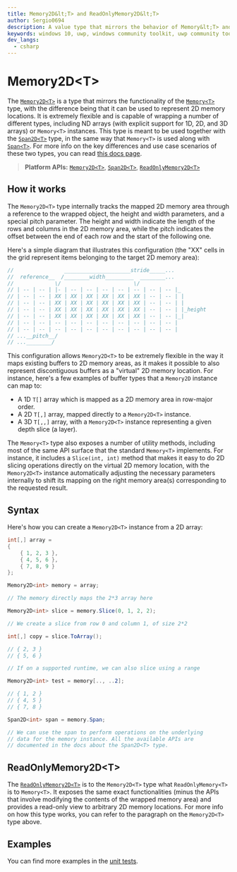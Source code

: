```yaml
---
title: Memory2D&lt;T> and ReadOnlyMemory2D&lt;T>
author: Sergio0694
description: A value type that mirrors the behavior of Memory&lt;T> and ReadOnlyMemory&lt;T> with the addition of supporting arbitrary 2D memory locations
keywords: windows 10, uwp, windows community toolkit, uwp community toolkit, uwp toolkit, parallel, high performance, net core, net standard
dev_langs:
  - csharp
---
```


# Memory2D&lt;T>

The [`Memory2D<T>`](https://docs.microsoft.com/dotnet/api/microsoft.toolkit.highperformance.memory2d-1) is a type that mirrors the functionality of the [`Memory<T>`](https://docs.microsoft.com/dotnet/api/system.memory-1) type, with the difference being that it can be used to represent 2D memory locations. It is extremely flexible and is capable of wrapping a number of different types, including ND arrays (with explicit support for 1D, 2D, and 3D arrays) or `Memory<T>` instances. This type is meant to be used together with the [`Span2D<T>`](https://docs.microsoft.com/dotnet/api/microsoft.toolkit.highperformance.memory.span2d-1) type, in the same way that `Memory<T>` is used along with [`Span<T>`](https://docs.microsoft.com/dotnet/api/system.span-1). For more info on the key differences and use case scenarios of these two types, you can read [this docs page](https://docs.microsoft.com/dotnet/standard/memory-and-spans/memory-t-usage-guidelines).

> **Platform APIs:** [`Memory2D<T>`](https://docs.microsoft.com/dotnet/api/microsoft.toolkit.highperformance.memory2d-1), [`Span2D<T>`](https://docs.microsoft.com/dotnet/api/microsoft.toolkit.highperformance.span2d-1), [`ReadOnlyMemory2D<T>`](https://docs.microsoft.com/dotnet/api/microsoft.toolkit.highperformance.readonlymemory2d-1)

## How it works

The `Memory2D<T>` type internally tracks the mapped 2D memory area through a reference to the wrapped object, the height and width parameters, and a special pitch parameter. The height and width indicate the length of the rows and columns in the 2D memory area, while the pitch indicates the offset between the end of each row and the start of the following one. 

Here's a simple diagram that illustrates this configuration (the "XX" cells in the grid represent items belonging to the target 2D memory area):

```csharp
//                _____________________stride_____...
//  reference__  /________width_________  ________...
//             \/                       \/
// | -- | -- | |- | -- | -- | -- | -- | -- | -- | -- |_
// | -- | -- | XX | XX | XX | XX | XX | XX | -- | -- | |
// | -- | -- | XX | XX | XX | XX | XX | XX | -- | -- | |
// | -- | -- | XX | XX | XX | XX | XX | XX | -- | -- | |_height
// | -- | -- | XX | XX | XX | XX | XX | XX | -- | -- |_|
// | -- | -- | -- | -- | -- | -- | -- | -- | -- | -- |
// | -- | -- | -- | -- | -- | -- | -- | -- | -- | -- |
// ...__pitch__/
// ...________/
```

This configuration allows `Memory2D<T>` to be extremely flexible in the way it maps existing buffers to 2D memory areas, as it makes it possible to also represent discontiguous buffers as a "virtual" 2D memory location. For instance, here's a few examples of buffer types that a `Memory2D` instance can map to:
- A 1D `T[]` array which is mapped as a 2D memory area in row-major order.
- A 2D `T[,]` array, mapped directly to a `Memory2D<T>` instance.
- A 3D `T[,,]` array, with a `Memory2D<T>` instance representing a given depth slice (a layer).

The `Memory<T>` type also exposes a number of utility methods, including most of the same API surface that the standard `Memory<T>` implements. For instance, it includes a `Slice(int, int)` method that makes it easy to do 2D slicing operations directly on the virtual 2D memory location, with the `Memory2D<T>` instance automatically adjusting the necessary parameters internally to shift its mapping on the right memory area(s) corresponding to the requested result.

## Syntax

Here's how you can create a `Memory2D<T>` instance from a 2D array:

```csharp
int[,] array =
{
    { 1, 2, 3 },
    { 4, 5, 6 },
    { 7, 8, 9 }
};

Memory2D<int> memory = array;

// The memory directly maps the 2*3 array here

Memory2D<int> slice = memory.Slice(0, 1, 2, 2);

// We create a slice from row 0 and column 1, of size 2*2

int[,] copy = slice.ToArray();

// { 2, 3 }
// { 5, 6 }

// If on a supported runtime, we can also slice using a range

Memory2D<int> test = memory[.., ..2];

// { 1, 2 }
// { 4, 5 }
// { 7, 8 }

Span2D<int> span = memory.Span;

// We can use the span to perform operations on the underlying
// data for the memory instance. All the available APIs are
// documented in the docs about the Span2D<T> type.

```

## ReadOnlyMemory2D&lt;T>

The [`ReadOnlyMemory2D<T>`](https://docs.microsoft.com/dotnet/api/microsoft.toolkit.highperformance.readonlymemory2d-1) is to the `Memory2D<T>` type what `ReadOnlyMemory<T>` is to `Memory<T>`. It exposes the same exact functionalities (minus the APIs that involve modifying the contents of the wrapped memory area) and provides a read-only view to arbitrary 2D memory locations. For more info on how this type works, you can refer to the paragraph on the `Memory2D<T>` type above.

## Examples

You can find more examples in the [unit tests](https://github.com/Microsoft/WindowsCommunityToolkit//blob/master/UnitTests/UnitTests.HighPerformance.Shared).